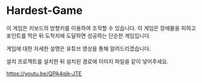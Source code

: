 # Hardest-Game

이 게임은 키보드의 방향키를 이용하여 조작할 수 있습니다. 
이 게임은 장애물을 피하고 포인트를 먹은 뒤 도착지에 도달하면 성공하는 단순한 게임입니다.

게임에 대한 자세한 설명은 유튜브 영상을 통해 알려드리겠습니다.

설치 프로젝트를 설치한 뒤 설치된 경로에 이미지 파일을 같이 넣어주세요.

https://youtu.be/QPA4qjk-JTE
